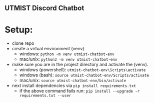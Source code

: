 ## UTMIST Discord Chatbot

# Setup:

- clone repo
- create a virtual environment (venv)
  - windows: `python -m venv utmist-chatbot-env`
  - mac/unix: `python3 -m venv utmist-chatbot-env`
- make sure you are in the project directory and activate the (venv).
  - windows (powershell): `utmist-chatbot-env\Scripts\activate`
  - windows (bash): `source utmist-chatbot-env/Scripts/activate`
  - mac/unix: `source utmist-chatbot-env/bin/activate`
- next install dependencies via `pip install requirements.txt`
  - if the above command fails run: `pip install --upgrade -r requirements.txt --user`
